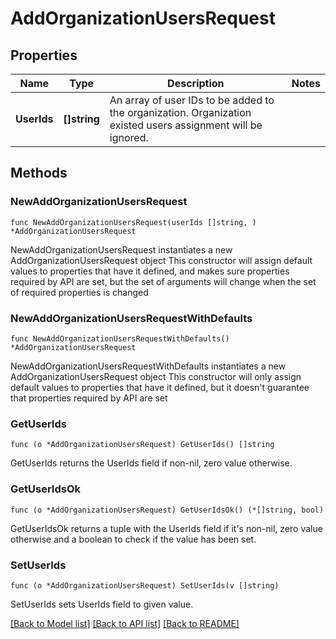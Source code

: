 # AddOrganizationUsersRequest

## Properties

Name | Type | Description | Notes
------------ | ------------- | ------------- | -------------
**UserIds** | **[]string** | An array of user IDs to be added to the organization. Organization existed users assignment will be ignored. | 

## Methods

### NewAddOrganizationUsersRequest

`func NewAddOrganizationUsersRequest(userIds []string, ) *AddOrganizationUsersRequest`

NewAddOrganizationUsersRequest instantiates a new AddOrganizationUsersRequest object
This constructor will assign default values to properties that have it defined,
and makes sure properties required by API are set, but the set of arguments
will change when the set of required properties is changed

### NewAddOrganizationUsersRequestWithDefaults

`func NewAddOrganizationUsersRequestWithDefaults() *AddOrganizationUsersRequest`

NewAddOrganizationUsersRequestWithDefaults instantiates a new AddOrganizationUsersRequest object
This constructor will only assign default values to properties that have it defined,
but it doesn't guarantee that properties required by API are set

### GetUserIds

`func (o *AddOrganizationUsersRequest) GetUserIds() []string`

GetUserIds returns the UserIds field if non-nil, zero value otherwise.

### GetUserIdsOk

`func (o *AddOrganizationUsersRequest) GetUserIdsOk() (*[]string, bool)`

GetUserIdsOk returns a tuple with the UserIds field if it's non-nil, zero value otherwise
and a boolean to check if the value has been set.

### SetUserIds

`func (o *AddOrganizationUsersRequest) SetUserIds(v []string)`

SetUserIds sets UserIds field to given value.



[[Back to Model list]](../README.md#documentation-for-models) [[Back to API list]](../README.md#documentation-for-api-endpoints) [[Back to README]](../README.md)


